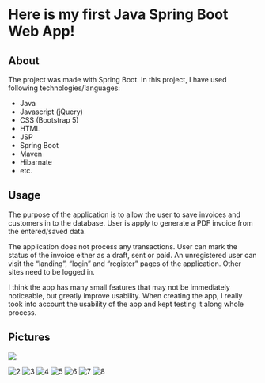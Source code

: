 # Here is my first Java Spring Boot Web App!


## About
The project was made with Spring Boot. In this project, I have used following technologies/languages: 
- Java 
- Javascript (jQuery)
- CSS (Bootstrap 5) 
- HTML 
- JSP 
- Spring Boot 
- Maven 
- Hibarnate
- etc.

## Usage
The purpose of the application is to allow the user to save invoices and customers in to the database.
User is apply to generate a PDF invoice from the entered/saved data.

The application does not process any transactions. User can mark the status of the invoice either as a draft, sent or paid. An unregistered user can visit the “landing”, “login” and “register” pages of the application. Other sites need to be logged in.

I think the app has many small features that may not be immediately noticeable, but greatly improve usability. When creating the app, I really took into account the usability of the app and kept testing it along whole process.

## Pictures
![](https://i.ibb.co/cbyLNX7/1.png)

<img src="https://i.ibb.co/n357why/2.png" alt="2" border="0">

<img src="https://i.ibb.co/z6NzT2f/3.png" alt="3" border="0">

<img src="https://i.ibb.co/tpkG7pF/4.png" alt="4" border="0">

<img src="https://i.ibb.co/TTVdtm3/5.png" alt="5" border="0">

<img src="https://i.ibb.co/HD5Dg4D/6.png" alt="6" border="0">

<img src="https://i.ibb.co/4mQFWHH/7.png" alt="7" border="0">

<img src="https://i.ibb.co/zrFgTHQ/8.png" alt="8" border="0">

